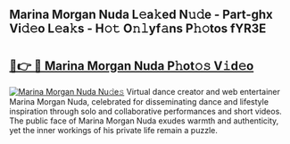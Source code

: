 ## Marina Morgan Nuda L𝚎a𝚔ed N𝚞𝚍e - Part-ghx Vi𝚍𝚎o L𝚎a𝚔s - H𝚘𝚝 O𝚗𝚕yf𝚊ns P𝚑𝚘tos fYR3E

# <h2><a href="http://kf57xn.oniu.top/?m=Marina+Morgan+Nuda">🔗👉 🔴 Marina Morgan Nuda P𝚑ot𝚘𝚜 V𝚒d𝚎o</a></h2>

[![Marina Morgan Nuda Nu𝚍e𝚜](https://i.imgur.com/0qMVB7G.gif)](http://kf57xn.oniu.top/?m=Marina+Morgan+Nuda)
Virtual dance creator and web entertainer Marina Morgan Nuda, celebrated for disseminating dance and lifestyle inspiration through solo and collaborative performances and short videos. The public face of Marina Morgan Nuda exudes warmth and authenticity, yet the inner workings of his private life remain a puzzle.  
